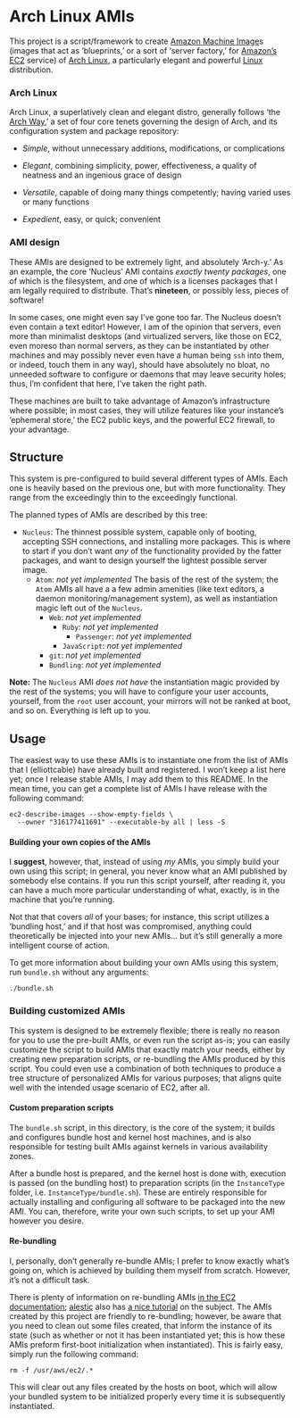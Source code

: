 Arch Linux AMIs
===============
This project is a script/framework to create [Amazon Machine Image][]s (images
that act as ‘blueprints,’ or a sort of ‘server factory,’ for [Amazon’s EC2][EC2]
service) of [Arch Linux][], a particularly elegant and powerful [Linux][]
distribution.

  [Amazon Machine Image]: <http://en.wikipedia.org/wiki/Amazon_Machine_Image>
    "Wikipedia on Amazon Machine Images"
  [EC2]: <http://aws.amazon.com/ec2/>
    "Amazon’s Elastic Compute Cloud service"
  [Arch Linux]: <http://wiki.archlinux.org/index.php/Arch_Linux>
    "The Arch Linux wiki"
  [Linux]: <http://en.wikipedia.org/wiki/Linux>
    "Wikipedia on the Linux kernel"

### Arch Linux
Arch Linux, a superlatively clean and elegant distro, generally follows ‘the
[Arch Way][],’ a set of four core tenets governing the design of Arch, and its
configuration system and package repository:

- *Simple*, without unnecessary additions, modifications, or complications
- *Elegant*, combining simplicity, power, effectiveness, a quality of neatness
  and an ingenious grace of design
- *Versatile*, capable of doing many things competently; having varied uses or
  many functions
- *Expedient*, easy, or quick; convenient

  [Arch Way]: <http://wiki.archlinux.org/index.php/The_Arch_Way_v2.0>
    "The Arch wiki on the Arch Way"

### AMI design
These AMIs are designed to be extremely light, and absolutely ‘Arch-y.’ As an
example, the core ‘Nucleus’ AMI contains *exactly twenty packages*, one of
which is the filesystem, and one of which is a licenses packages that I am
legally required to distribute. That’s **nineteen**, or possibly less, pieces
of software!

In some cases, one might even say I’ve gone too far. The Nucleus doesn’t even
contain a text editor! However, I am of the opinion that servers, even more
than minimalist desktops (and virtualized servers, like those on EC2, even
moreso than normal servers, as they can be instantiated by other machines and
may possibly never even have a human being `ssh` into them, or indeed, touch
them in any way), should have absolutely no bloat, no unneeded software to
configure or daemons that may leave security holes; thus, I’m confident that
here, I’ve taken the right path.

These machines are built to take advantage of Amazon’s infrastructure
where possible; in most cases, they will utilize features like your instance’s
‘ephemeral store,’ the EC2 public keys, and the powerful EC2 firewall, to your
advantage.

Structure
---------
This system is pre-configured to build several different types of AMIs. Each
one is heavily based on the previous one, but with more functionality. They
range from the exceedingly thin to the exceedingly functional.

The planned types of AMIs are described by this tree:

- `Nucleus`: The thinnest possible system, capable only of booting, accepting
  SSH connections, and installing more packages. This is where to start if you
  don’t want *any* of the functionality provided by the fatter packages, and
  want to design yourself the lightest possible server image.
  - `Atom`: *not yet implemented* The basis of the rest of the system; the
    `Atom` AMIs all have a a few admin amenities (like text editors, a daemon
    monitoring/management system), as well as instantiation magic left out of
    the `Nucleus`.
    - `Web`: *not yet implemented*
      - `Ruby`: *not yet implemented*
        - `Passenger`: *not yet implemented*
      - `JavaScript`: *not yet implemented*
    - `git`: *not yet implemented*
    - `Bundling`: *not yet implemented*

**Note:** The `Nucleus` AMI *does not have* the instantiation magic provided
by the rest of the systems; you will have to configure your user accounts,
yourself, from the `root` user account, your mirrors will not be ranked at
boot, and so on. Everything is left up to you.

Usage
-----
The easiest way to use these AMIs is to instantiate one from the list of AMIs
that I (elliottcable) have already built and registered. I won’t keep a list
here yet; once I release stable AMIs, I may add them to this README. In the
mean time, you can get a complete list of AMIs I have release with the
following command:

    ec2-describe-images --show-empty-fields \
      --owner "316177411691" --executable-by all | less -S

#### Building your own copies of the AMIs
I **suggest**, however, that, instead of using *my* AMIs, you simply build
your own using this script; in general, you never know what an AMI published
by somebody else contains. If you run this script yourself, after reading it,
you can have a much more particular understanding of what, exactly, is in the
machine that you’re running.

Not that that covers *all* of your bases; for instance, this script utilizes
a ‘bundling host,’ and if that host was compromised, anything could
theoretically be injected into your new AMIs… but it’s still generally a more
intelligent course of action.

To get more information about building your own AMIs using this system, run
`bundle.sh` without any arguments:

    ./bundle.sh

### Building customized AMIs
This system is designed to be extremely flexible; there is really no reason
for you to use the pre-built AMIs, or even run the script as-is; you can
easily customize the script to build AMIs that exactly match your needs,
either by creating new preparation scripts, or re-bundling the AMIs produced
by this script. You could even use a combination of both techniques to produce
a tree structure of personalized AMIs for various purposes; that aligns quite
well with the intended usage scenario of EC2, after all.

#### Custom preparation scripts
The `bundle.sh` script, in this directory, is the core of the system; it
builds and configures bundle host and kernel host machines, and is also
responsible for testing built AMIs against kernels in various availability
zones.

After a bundle host is prepared, and the kernel host is done with, execution
is passed (on the bundling host) to preparation scripts (in the `InstanceType`
folder, i.e. `InstanceType/bundle.sh`). These are entirely responsible for
actually installing and configuring all software to be packaged into the new
AMI. You can, therefore, write your own such scripts, to set up your AMI
however you desire.

#### Re-bundling
I, personally, don’t generally re-bundle AMIs; I prefer to know exactly what’s
going on, which is achieved by building them myself from scratch. However,
it’s not a difficult task.

There is plenty of information on re-bundling AMIs
[in the EC2 documentation][ec2-rebundling]; [alestic][] also has
[a nice tutorial][alestic-tutorial] on the subject. The AMIs created by this
project are friendly to re-bundling; however, be aware that you need to clean
out some files created, that inform the instance of its state (such as
whether or not it has been instantiated yet; this is how these AMIs preform
first-boot initialization when instantiated). This is fairly easy, simply run
the following command:

    rm -f /usr/aws/ec2/.*

This will clear out any files created by the hosts on boot, which will allow
your bundled system to be initialized properly every time it is subsequently
instantiated.

  [ec2-rebundling]: <http://docs.amazonwebservices.com/AWSEC2/latest/DeveloperGuide/index.html?ami-from-existing-image.html>
    "Re-bundling instructions from EC2’s Developer Guide"
  [alestic]: <http://alestic.com/blog/>
    "An interesting blog on EC2"
  [alestic-tutorial]: <http://alestic.com/2009/06/ec2-ami-bundle>
    "alestic’s re-bundling tutorial"
